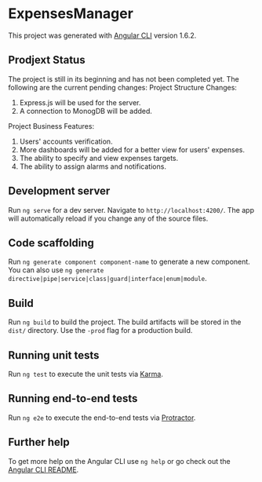 # ExpensesManager

This project was generated with [Angular CLI](https://github.com/angular/angular-cli) version 1.6.2.

## Prodjext Status

The project is still in its beginning and has not been completed yet. 
The following are the current pending changes:
Project Structure Changes:
1. Express.js will be used for the server.
2. A connection to MonogDB will be added.

Project Business Features:
1. Users' accounts verification. 
2. More dashboards will be added for a better view for users' expenses.
3. The ability to specify and view expenses targets.
4. The ability to assign alarms and notifications. 

## Development server

Run `ng serve` for a dev server. Navigate to `http://localhost:4200/`. The app will automatically reload if you change any of the source files.

## Code scaffolding

Run `ng generate component component-name` to generate a new component. You can also use `ng generate directive|pipe|service|class|guard|interface|enum|module`.

## Build

Run `ng build` to build the project. The build artifacts will be stored in the `dist/` directory. Use the `-prod` flag for a production build.

## Running unit tests

Run `ng test` to execute the unit tests via [Karma](https://karma-runner.github.io).

## Running end-to-end tests

Run `ng e2e` to execute the end-to-end tests via [Protractor](http://www.protractortest.org/).

## Further help

To get more help on the Angular CLI use `ng help` or go check out the [Angular CLI README](https://github.com/angular/angular-cli/blob/master/README.md).
